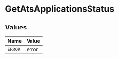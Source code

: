 # GetAtsApplicationsStatus


## Values

| Name    | Value   |
| ------- | ------- |
| `ERROR` | error   |